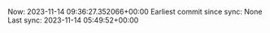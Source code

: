 Now: 2023-11-14 09:36:27.352066+00:00 Earliest commit since sync: None Last sync: 2023-11-14 05:49:52+00:00
